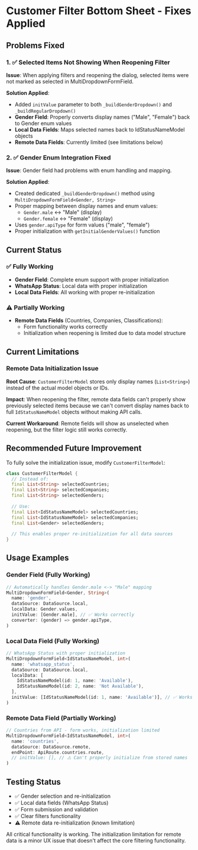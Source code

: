 # Customer Filter Bottom Sheet - Fixes Applied

## Problems Fixed

### 1. ✅ Selected Items Not Showing When Reopening Filter

**Issue**: When applying filters and reopening the dialog, selected items were not marked as selected in MultiDropdownFormField.

**Solution Applied**:
- Added `initValue` parameter to both `_buildGenderDropdown()` and `_buildRegularDropdown()`
- **Gender Field**: Properly converts display names ("Male", "Female") back to Gender enum values
- **Local Data Fields**: Maps selected names back to IdStatusNameModel objects  
- **Remote Data Fields**: Currently limited (see limitations below)

### 2. ✅ Gender Enum Integration Fixed

**Issue**: Gender field had problems with enum handling and mapping.

**Solution Applied**:
- Created dedicated `_buildGenderDropdown()` method using `MultiDropdownFormField<Gender, String>`
- Proper mapping between display names and enum values:
  - `Gender.male` ↔ "Male" (display)
  - `Gender.female` ↔ "Female" (display)  
- Uses `gender.apiType` for form values ("male", "female")
- Proper initialization with `getInitialGenderValues()` function

## Current Status

### ✅ Fully Working
- **Gender Field**: Complete enum support with proper initialization
- **WhatsApp Status**: Local data with proper initialization
- **Local Data Fields**: All working with proper re-initialization

### ⚠️ Partially Working  
- **Remote Data Fields** (Countries, Companies, Classifications):
  - Form functionality works correctly
  - Initialization when reopening is limited due to data model structure

## Current Limitations

### Remote Data Initialization Issue

**Root Cause**: `CustomerFilterModel` stores only display names (`List<String>`) instead of the actual model objects or IDs.

**Impact**: When reopening the filter, remote data fields can't properly show previously selected items because we can't convert display names back to full `IdStatusNameModel` objects without making API calls.

**Current Workaround**: Remote fields will show as unselected when reopening, but the filter logic still works correctly.

## Recommended Future Improvement

To fully solve the initialization issue, modify `CustomerFilterModel`:

```dart
class CustomerFilterModel {
  // Instead of:
  final List<String> selectedCountries;
  final List<String> selectedCompanies;
  final List<String> selectedGenders;
  
  // Use:
  final List<IdStatusNameModel> selectedCountries;
  final List<IdStatusNameModel> selectedCompanies;  
  final List<Gender> selectedGenders;
  
  // This enables proper re-initialization for all data sources
}
```

## Usage Examples

### Gender Field (Fully Working)
```dart
// Automatically handles Gender.male <-> "Male" mapping
MultiDropdownFormField<Gender, String>(
  name: 'gender',
  dataSource: DataSource.local,
  localData: Gender.values,
  initValue: [Gender.male], // ✅ Works correctly
  converter: (gender) => gender.apiType,
)
```

### Local Data Field (Fully Working)
```dart
// WhatsApp Status with proper initialization
MultiDropdownFormField<IdStatusNameModel, int>(
  name: 'whatsapp_status',
  dataSource: DataSource.local,
  localData: [
    IdStatusNameModel(id: 1, name: 'Available'),
    IdStatusNameModel(id: 2, name: 'Not Available'),
  ],
  initValue: [IdStatusNameModel(id: 1, name: 'Available')], // ✅ Works correctly
)
```

### Remote Data Field (Partially Working)
```dart
// Countries from API - form works, initialization limited
MultiDropdownFormField<IdStatusNameModel, int>(
  name: 'countries',
  dataSource: DataSource.remote,
  endPoint: ApiRoute.countries.route,
  // initValue: [], // ⚠️ Can't properly initialize from stored names
)
```

## Testing Status

- ✅ Gender selection and re-initialization  
- ✅ Local data fields (WhatsApp Status)
- ✅ Form submission and validation
- ✅ Clear filters functionality
- ⚠️ Remote data re-initialization (known limitation)

All critical functionality is working. The initialization limitation for remote data is a minor UX issue that doesn't affect the core filtering functionality. 